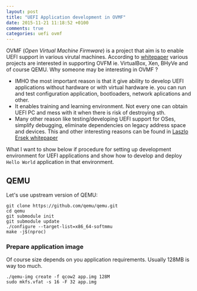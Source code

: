 ```yaml
---
layout: post
title: "UEFI Application development in OVMF"
date: 2015-11-21 11:18:52 +0100
comments: true
categories: uefi ovmf
---
```


OVMF (_Open Virtual Machine Firmware_) is a project that aim is to enable UEFI
support in various virutal machines. According to
[whitepaper](http://www.linux-kvm.org/downloads/lersek/ovmf-whitepaper-c770f8c.txt)
various projects are interested in supporting OVFM ie. VirtualBox, Xen, BHyVe
and of course QEMU. Why someone may be interesting in OVMF ?

* IMHO the most important reason is that it give ability to develop UEFI
  applications without hardware or with virtual hardware ie. you can run and
  test configuration application, bootloaders, network aplications and other.
* It enables training and learning environment. Not every one can obtain UEFI
  PC and mess with it when there is risk of destroying sth.
* Many other reason like testing/developing UEFI support for OSes, simplify
  debugging, eliminate dependencies on legacy address space and devices. This
  and other interesting reasons can be found in [Laszlo Ersek whitepaper](http://www.linux-kvm.org/downloads/lersek/ovmf-whitepaper-c770f8c.txt)

What I want to show below if procedure for setting up development environment
for UEFI applications and show how to develop and deploy `Hello World`
application in that environment.

## QEMU

Let's use upstream version of QEMU:

```
git clone https://github.com/qemu/qemu.git 
cd qemu
git submodule init
git submodule update
./configure --target-list=x86_64-softmmu
make -j$(nproc)
```

### Prepare application image

Of course size depends on you application requirements. Usually 128MB is way
too much.

```
./qemu-img create -f qcow2 app.img 128M
sudo mkfs.vfat -s 16 -F 32 app.img
```
